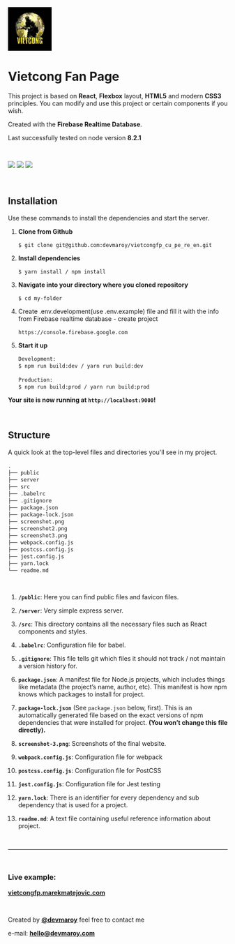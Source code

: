 <img src="public/images/logo/logo.png" width="100">

# **Vietcong Fan Page**

This project is based on **React**, **Flexbox** layout, **HTML5** and modern **CSS3** principles. You can modify and use this project or certain components if you wish.

Created with the **Firebase Realtime Database**.

Last successfully tested on node version **8.2.1**

<br>

![](screenshot.png)
![](screenshot2.png)
![](screenshot3.png)

<br>

## Installation

Use these commands to install the dependencies and start the server.

1. **Clone from Github**

   ```
   $ git clone git@github.com:devmaroy/vietcongfp_cu_pe_re_en.git
   ```

2. **Install dependencies**
   ```
   $ yarn install / npm install
   ```
3. **Navigate into your directory where you cloned repository**

   ```
   $ cd my-folder
   ```

4. Create .env.development(use .env.example) file and fill it with the info from Firebase realtime database - create project

   ```
   https://console.firebase.google.com
   ```

5. **Start it up**

   ```
   Development:
   $ npm run build:dev / yarn run build:dev

   Production:
   $ npm run build:prod / yarn run build:prod
   ```

**Your site is now running at `http://localhost:9000`!**

<br>

## Structure

A quick look at the top-level files and directories you'll see in my project.

    .
    ├── public
    ├── server
    ├── src
    ├── .babelrc
    ├── .gitignore
    ├── package.json
    ├── package-lock.json
    ├── screenshot.png
    ├── screenshot2.png
    ├── screenshot3.png
    ├── webpack.config.js
    ├── postcss.config.js
    ├── jest.config.js
    ├── yarn.lock
    └── readme.md

<br>

1.  **`/public`**: Here you can find public files and favicon files.

2.  **`/server`**: Very simple express server.

3.  **`/src`**: This directory contains all the necessary files such as React components and styles.

4.  **`.babelrc`**: Configuration file for babel.

5.  **`.gitignore`**: This file tells git which files it should not track / not maintain a version history for.

6.  **`package.json`**: A manifest file for Node.js projects, which includes things like metadata (the project’s name, author, etc). This manifest is how npm knows which packages to install for project.

7.  **`package-lock.json`** (See `package.json` below, first). This is an automatically generated file based on the exact versions of npm dependencies that were installed for project. **(You won’t change this file directly).**

8.  **`screenshot-3.png`**: Screenshots of the final website.

9.  **`webpack.config.js`**: Configuration file for webpack

10. **`postcss.config.js`**: Configuration file for PostCSS

11. **`jest.config.js`**: Configuration file for Jest testing

12. **`yarn.lock`**: There is an identifier for every dependency and sub dependency that is used for a project.

13. **`readme.md`**: A text file containing useful reference information about project.

<br>

<hr>

<br>

### Live example:

**[vietcongfp.marekmatejovic.com](https://vietcongfp.marekmatejovic.com)**

<br>

Created by **[@devmaroy](https://twitter.com/devmaroy)** feel free to contact me

e-mail: **[hello@devmaroy.com](mailto:hello@devmaroy.com?subject=[GitHub]%20vietcongfp_cu_pe_re_en)**
